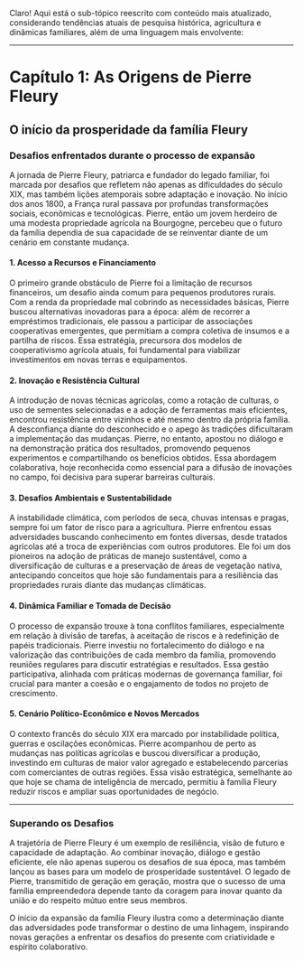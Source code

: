 Claro! Aqui está o sub-tópico reescrito com conteúdo mais atualizado, considerando tendências atuais de pesquisa histórica, agricultura e dinâmicas familiares, além de uma linguagem mais envolvente:

---

# Capítulo 1: As Origens de Pierre Fleury

## O início da prosperidade da família Fleury

### Desafios enfrentados durante o processo de expansão

A jornada de Pierre Fleury, patriarca e fundador do legado familiar, foi marcada por desafios que refletem não apenas as dificuldades do século XIX, mas também lições atemporais sobre adaptação e inovação. No início dos anos 1800, a França rural passava por profundas transformações sociais, econômicas e tecnológicas. Pierre, então um jovem herdeiro de uma modesta propriedade agrícola na Bourgogne, percebeu que o futuro da família dependia de sua capacidade de se reinventar diante de um cenário em constante mudança.

#### 1. **Acesso a Recursos e Financiamento**

O primeiro grande obstáculo de Pierre foi a limitação de recursos financeiros, um desafio ainda comum para pequenos produtores rurais. Com a renda da propriedade mal cobrindo as necessidades básicas, Pierre buscou alternativas inovadoras para a época: além de recorrer a empréstimos tradicionais, ele passou a participar de associações cooperativas emergentes, que permitiam a compra coletiva de insumos e a partilha de riscos. Essa estratégia, precursora dos modelos de cooperativismo agrícola atuais, foi fundamental para viabilizar investimentos em novas terras e equipamentos.

#### 2. **Inovação e Resistência Cultural**

A introdução de novas técnicas agrícolas, como a rotação de culturas, o uso de sementes selecionadas e a adoção de ferramentas mais eficientes, encontrou resistência entre vizinhos e até mesmo dentro da própria família. A desconfiança diante do desconhecido e o apego às tradições dificultaram a implementação das mudanças. Pierre, no entanto, apostou no diálogo e na demonstração prática dos resultados, promovendo pequenos experimentos e compartilhando os benefícios obtidos. Essa abordagem colaborativa, hoje reconhecida como essencial para a difusão de inovações no campo, foi decisiva para superar barreiras culturais.

#### 3. **Desafios Ambientais e Sustentabilidade**

A instabilidade climática, com períodos de seca, chuvas intensas e pragas, sempre foi um fator de risco para a agricultura. Pierre enfrentou essas adversidades buscando conhecimento em fontes diversas, desde tratados agrícolas até a troca de experiências com outros produtores. Ele foi um dos pioneiros na adoção de práticas de manejo sustentável, como a diversificação de culturas e a preservação de áreas de vegetação nativa, antecipando conceitos que hoje são fundamentais para a resiliência das propriedades rurais diante das mudanças climáticas.

#### 4. **Dinâmica Familiar e Tomada de Decisão**

O processo de expansão trouxe à tona conflitos familiares, especialmente em relação à divisão de tarefas, à aceitação de riscos e à redefinição de papéis tradicionais. Pierre investiu no fortalecimento do diálogo e na valorização das contribuições de cada membro da família, promovendo reuniões regulares para discutir estratégias e resultados. Essa gestão participativa, alinhada com práticas modernas de governança familiar, foi crucial para manter a coesão e o engajamento de todos no projeto de crescimento.

#### 5. **Cenário Político-Econômico e Novos Mercados**

O contexto francês do século XIX era marcado por instabilidade política, guerras e oscilações econômicas. Pierre acompanhou de perto as mudanças nas políticas agrícolas e buscou diversificar a produção, investindo em culturas de maior valor agregado e estabelecendo parcerias com comerciantes de outras regiões. Essa visão estratégica, semelhante ao que hoje se chama de inteligência de mercado, permitiu à família Fleury reduzir riscos e ampliar suas oportunidades de negócio.

---

### Superando os Desafios

A trajetória de Pierre Fleury é um exemplo de resiliência, visão de futuro e capacidade de adaptação. Ao combinar inovação, diálogo e gestão eficiente, ele não apenas superou os desafios de sua época, mas também lançou as bases para um modelo de prosperidade sustentável. O legado de Pierre, transmitido de geração em geração, mostra que o sucesso de uma família empreendedora depende tanto da coragem para inovar quanto da união e do respeito mútuo entre seus membros.

O início da expansão da família Fleury ilustra como a determinação diante das adversidades pode transformar o destino de uma linhagem, inspirando novas gerações a enfrentar os desafios do presente com criatividade e espírito colaborativo.